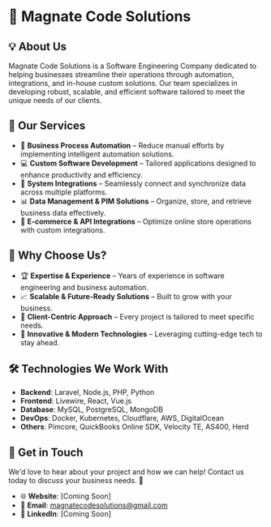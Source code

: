 # 🚀 Magnate Code Solutions

## 💡 About Us
Magnate Code Solutions is a Software Engineering Company dedicated to helping businesses streamline their operations through automation, integrations, and in-house custom solutions. Our team specializes in developing robust, scalable, and efficient software tailored to meet the unique needs of our clients.

## 🔧 Our Services
- 🤖 **Business Process Automation** – Reduce manual efforts by implementing intelligent automation solutions.
- 💻 **Custom Software Development** – Tailored applications designed to enhance productivity and efficiency.
- 🔄 **System Integrations** – Seamlessly connect and synchronize data across multiple platforms.
- 📊 **Data Management & PIM Solutions** – Organize, store, and retrieve business data effectively.
- 🛒 **E-commerce & API Integrations** – Optimize online store operations with custom integrations.

## 🎯 Why Choose Us?
- 🏆 **Expertise & Experience** – Years of experience in software engineering and business automation.
- 📈 **Scalable & Future-Ready Solutions** – Built to grow with your business.
- 🤝 **Client-Centric Approach** – Every project is tailored to meet specific needs.
- 🚀 **Innovative & Modern Technologies** – Leveraging cutting-edge tech to stay ahead.

## 🛠️ Technologies We Work With
- **Backend**: Laravel, Node.js, PHP, Python
- **Frontend**: Livewire, React, Vue.js
- **Database**: MySQL, PostgreSQL, MongoDB
- **DevOps**: Docker, Kubernetes, Cloudflare, AWS, DigitalOcean
- **Others**: Pimcore, QuickBooks Online SDK, Velocity TE, AS400, Herd

## 📩 Get in Touch
We'd love to hear about your project and how we can help! Contact us today to discuss your business needs. 🎉

- 🌐 **Website**: [Coming Soon]
- 📧 **Email**: magnatecodesolutions@gmail.com
- 🔗 **LinkedIn**: [Coming Soon]

